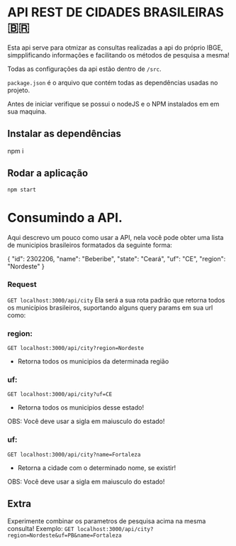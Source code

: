 # API REST DE CIDADES BRASILEIRAS 🇧🇷

Esta api serve para otmizar as consultas realizadas a api do próprio IBGE, simpplificando informações e  facilitando os métodos de pesquisa a mesma!

Todas as configurações da api estão dentro de `/src`.

`package.json` é o arquivo que contém todas as dependências usadas no projeto.


Antes de iniciar verifique se  possui o nodeJS e o NPM instalados em em sua maquina.

## Instalar as dependências 

npm  i

## Rodar a aplicação

    npm start

# Consumindo a API.

Aqui descrevo um pouco como usar a API, nela você pode obter uma lista de municipios brasileiros formatados da seguinte forma:


  {
    "id": 2302206,
    "name": "Beberibe",
    "state": "Ceará",
    "uf": "CE",
    "region": "Nordeste"
  }

### Request

`GET localhost:3000/api/city`
Ela  será a sua rota padrão que retorna todos os municípios brasileiros, suportando alguns query params em sua url como:


### region:
`GET localhost:3000/api/city?region=Nordeste`
- Retorna todos os municipios da determinada região

### uf:
`GET localhost:3000/api/city?uf=CE`
- Retorna todos os municipios desse estado!

OBS: Você deve usar a sigla em maiusculo do estado!

### uf:
`GET localhost:3000/api/city?name=Fortaleza`
- Retorna a cidade com o determinado nome, se existir!

OBS: Você deve usar a sigla em maiusculo do estado!


## Extra
Experimente combinar os parametros de pesquisa acima na mesma consulta!
 Exemplo:
`GET localhost:3000/api/city?region=Nordeste&uf=PB&name=Fortaleza`
